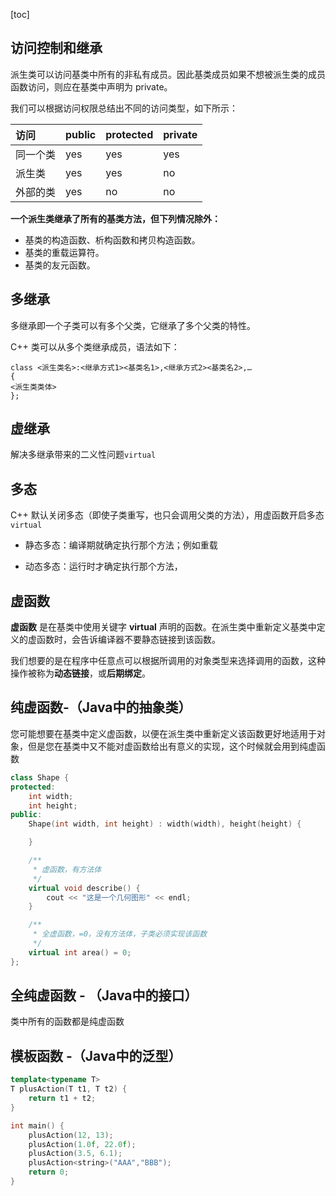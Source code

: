 [toc]

## 访问控制和继承

派生类可以访问基类中所有的非私有成员。因此基类成员如果不想被派生类的成员函数访问，则应在基类中声明为 private。

我们可以根据访问权限总结出不同的访问类型，如下所示：

| 访问     | public | protected | private |
| :------- | :----- | :-------- | :------ |
| 同一个类 | yes    | yes       | yes     |
| 派生类   | yes    | yes       | no      |
| 外部的类 | yes    | no        | no      |

**一个派生类继承了所有的基类方法，但下列情况除外：**

- 基类的构造函数、析构函数和拷贝构造函数。
- 基类的重载运算符。
- 基类的友元函数。

## 多继承

多继承即一个子类可以有多个父类，它继承了多个父类的特性。

C++ 类可以从多个类继承成员，语法如下：

```
class <派生类名>:<继承方式1><基类名1>,<继承方式2><基类名2>,…
{
<派生类类体>
};
```

## 虚继承

解决多继承带来的二义性问题`virtual`

## 多态

C++ 默认关闭多态（即使子类重写，也只会调用父类的方法），用虚函数开启多态`virtual`

- 静态多态：编译期就确定执行那个方法；例如重载

- 动态多态：运行时才确定执行那个方法，

## 虚函数

**虚函数** 是在基类中使用关键字 **virtual** 声明的函数。在派生类中重新定义基类中定义的虚函数时，会告诉编译器不要静态链接到该函数。

我们想要的是在程序中任意点可以根据所调用的对象类型来选择调用的函数，这种操作被称为**动态链接**，或**后期绑定**。

## 纯虚函数-（Java中的抽象类）

您可能想要在基类中定义虚函数，以便在派生类中重新定义该函数更好地适用于对象，但是您在基类中又不能对虚函数给出有意义的实现，这个时候就会用到纯虚函数

```C++
class Shape {
protected:
    int width;
    int height;
public:
    Shape(int width, int height) : width(width), height(height) {

    }

    /**
     * 虚函数，有方法体
     */
    virtual void describe() {
        cout << "这是一个几何图形" << endl;
    }

    /**
     * 全虚函数，=0，没有方法体，子类必须实现该函数
     */
    virtual int area() = 0;
};
```

## 全纯虚函数 - （Java中的接口）

类中所有的函数都是纯虚函数

## 模板函数 -（Java中的泛型）

```C++
template<typename T>
T plusAction(T t1, T t2) {
    return t1 + t2;
}

int main() {
    plusAction(12, 13);
    plusAction(1.0f, 22.0f);
    plusAction(3.5, 6.1);
    plusAction<string>("AAA","BBB");
    return 0;
}
```

